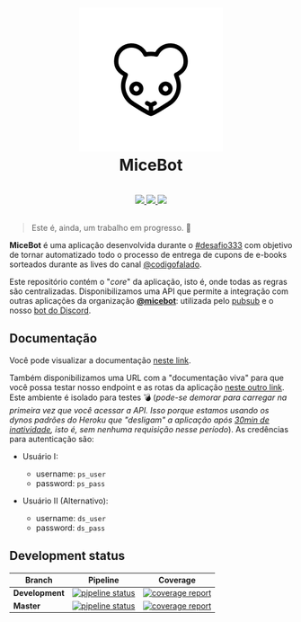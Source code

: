 <h1 align='center'>
    <img src='https://raw.githubusercontent.com/micebot/assets/master/images/logo-256x256.png'>
    <br>
    MiceBot
</h1>
<br>
<div align='center'>
    <a href='https://github.com/psf/black'>
        <img src='https://img.shields.io/badge/code%20style-black-000000.svg'/>
    </a>
    <a href='https://github.com/micebot/server/issues'>
        <img src='https://badgen.net/github/open-issues/micebot/server'>
    </a>
    <a href='https://github.com/micebot/server/commits/development'>
        <img src='https://badgen.net/github/last-commit/micebot/server/development'>
    </a>
</div>
<br>

> Este é, ainda, um trabalho em progresso. 🧀
>
**MiceBot** é uma aplicação desenvolvida durante o [#desafio333][9] com objetivo
de tornar automatizado todo o processo de entrega de cupons de e-books sorteados
durante as lives do canal [@codigofalado][10].

Este repositório contém o "_core_" da aplicação, isto é, onde todas as regras
são centralizadas. Disponibilizamos uma API que permite a integração com outras
aplicações da organização [**@micebot**][13]: utilizada pelo [pubsub][11] e o
nosso [bot do Discord][12].

## Documentação

Você pode visualizar a documentação [neste link][15].

Também disponibilizamos uma URL com a "documentação viva" para que você possa
testar nosso endpoint e as rotas da aplicação [neste outro link][14]. Este
ambiente é isolado para testes 💣 (_pode-se demorar para carregar na primeira vez
que você acessar a API. Isso porque estamos usando os dynos padrões do Heroku que
"desligam" a aplicação após [30min de inatividade][16], isto é, sem nenhuma requisição nesse período_). 
As credências para autenticação são:

- Usuário I:
    - username: `ps_user`
    - password: `ps_pass`

- Usuário II (Alternativo):
  - username: `ds_user`
  - password: `ds_pass`

 

## Development status

| Branch | Pipeline | Coverage | 
| ------ | ----- | ----- |
| **Development** | [![pipeline status][1]][2] | [![coverage report][3]][4] |
| **Master** | [![pipeline status][5]][6] | [![coverage report][7]][8] |

[1]:https://gitlab.com/micebot/server-ci/badges/development/pipeline.svg
[2]:https://gitlab.com/micebot/server-ci/-/pipelines?page=1&scope=all&ref=development
[3]:https://gitlab.com/micebot/server-ci/badges/development/coverage.svg
[4]:https://gitlab.com/micebot/server-ci/-/commits/development
[5]:https://gitlab.com/micebot/server-ci/badges/master/pipeline.svg
[6]:https://gitlab.com/micebot/server-ci/-/pipelines?page=1&scope=all&ref=master
[7]:https://gitlab.com/micebot/server-ci/badges/master/coverage.svg
[8]:https://gitlab.com/micebot/server-ci/-/commits/master
[9]:https://github.com/codigofalado/desafio333
[10]:https://www.twitch.tv/codigofalado
[11]:https://github.com/micebot/pubsub
[12]:https://github.com/micebot/discord
[13]:https://github.com/micebot/
[14]:https://micebot-server-dev.herokuapp.com/docs
[15]:https://micebot-server-dev.herokuapp.com/redoc
[16]:https://devcenter.heroku.com/articles/free-dyno-hours
